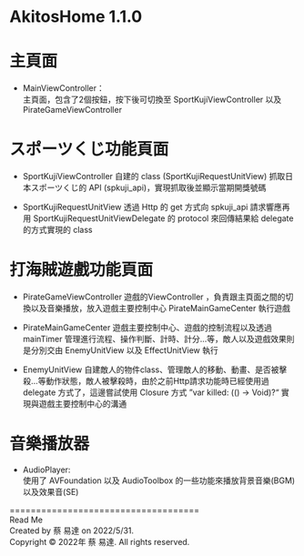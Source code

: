 # AkitosHome 1.1.0


# 主頁面
- MainViewController：  
主頁面，包含了2個按鈕，按下後可切換至 SportKujiViewController 以及 PirateGameViewController


# スポーツくじ功能頁面
- SportKujiViewController 
自建的 class (SportKujiRequestUnitView) 抓取日本スポーツくじ的 API (spkuji_api)，實現抓取後並顯示當期開獎號碼

- SportKujiRequestUnitView
透過 Http 的 get 方式向 spkuji_api 請求響應再用 SportKujiRequestUnitViewDelegate 的 protocol 來回傳結果給 delegate 的方式實現的 class

# 打海賊遊戲功能頁面
- PirateGameViewController 
遊戲的ViewController ，負責跟主頁面之間的切換以及音樂播放，放入遊戲主要控制中心 PirateMainGameCenter 執行遊戲

- PirateMainGameCenter 
遊戲主要控制中心、遊戲的控制流程以及透過 mainTimer 管理進行流程、操作判斷、計時、計分...等，敵人以及遊戲效果則是分別交由 EnemyUnitView 以及 EffectUnitView 執行  

- EnemyUnitView 
自建敵人的物件class、管理敵人的移動、動畫、是否被擊殺...等動作狀態，敵人被擊殺時，由於之前Http請求功能時已經使用過 delegate 方式了，這邊嘗試使用 Closure 方式 ”var killed: (() -> Void)?“ 實現與遊戲主要控制中心的溝通

# 音樂播放器
- AudioPlayer:  
使用了 AVFoundation 以及 AudioToolbox 的一些功能來播放背景音樂(BGM)以及效果音(SE)  

====================================  
Read Me  
Created by 蔡 易達 on 2022/5/31.  
Copyright © 2022年 蔡 易達. All rights reserved.
